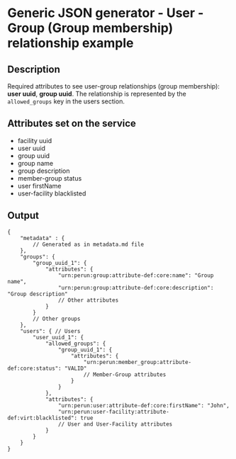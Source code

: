 # Generic JSON generator - User - Group (Group membership) relationship example

## Description

Required attributes to see user-group relationships (group membership): **user uuid**, **group uuid**. 
The relationship is represented by the `allowed_groups` key in the users section.

## Attributes set on the service

- facility uuid 
- user uuid 
- group uuid 
- group name 
- group description 
- member-group status 
- user firstName 
- user-facility blacklisted

## Output

```jsonc
{
	"metadata" : {
		// Generated as in metadata.md file
	},
	"groups": {
		"group_uuid_1": {
			"attributes": {
				"urn:perun:group:attribute-def:core:name": "Group name",
				"urn:perun:group:attribute-def:core:description": "Group description"
				// Other attributes
			}
		}
		// Other groups
	},
	"users": { // Users
		"user_uuid_1": {
            "allowed_groups": { 
				"group_uuid_1": {
					"attributes": {
						"urn:perun:member_group:attribute-def:core:status": "VALID"
						// Member-Group attributes
					}
				}
			},
			"attributes": {
				"urn:perun:user:attribute-def:core:firstName": "John",
				"urn:perun:user-facility:attribute-def:virt:blacklisted": true
				// User and User-Facility attributes
			}
		}
	}
}
```